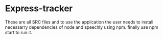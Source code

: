 # Express-tracker
These are all SRC files and to use the application the user needs to install necessarry dependencies of node and speechly using npm.
finally use npm start to run it.

